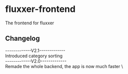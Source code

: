 # fluxxer-frontend
The frontend for fluxxer
## Changelog
-------------V2.1------------- \
Introduced category sorting \
-------------V2.0------------- \
Remade the whole backend, the app is now much faster \
